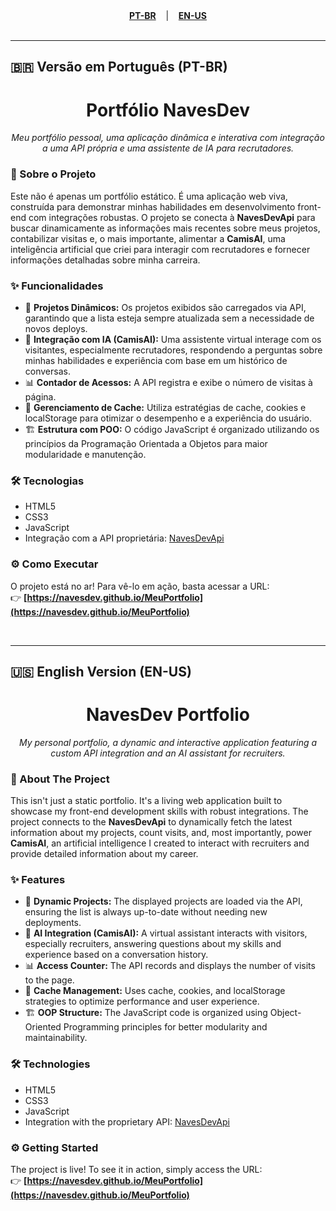 <div align="center">
  <a href="#versão-em-português-pt-br"><strong>PT-BR</strong></a>
  &nbsp;&nbsp;&nbsp;|&nbsp;&nbsp;&nbsp;
  <a href="#english-version-en-us"><strong>EN-US</strong></a>
</div>

<br>

---

<a name="versão-em-português-pt-br"></a>
## 🇧🇷 Versão em Português (PT-BR)

<h1 align="center">Portfólio NavesDev</h1>
<p align="center"><em>Meu portfólio pessoal, uma aplicação dinâmica e interativa com integração a uma API própria e uma assistente de IA para recrutadores.</em></p>
 
### 🎯 Sobre o Projeto
Este não é apenas um portfólio estático. É uma aplicação web viva, construída para demonstrar minhas habilidades em desenvolvimento front-end com integrações robustas. O projeto se conecta à **NavesDevApi** para buscar dinamicamente as informações mais recentes sobre meus projetos, contabilizar visitas e, o mais importante, alimentar a **CamisAI**, uma inteligência artificial que criei para interagir com recrutadores e fornecer informações detalhadas sobre minha carreira.

### ✨ Funcionalidades
- 🚀 **Projetos Dinâmicos:** Os projetos exibidos são carregados via API, garantindo que a lista esteja sempre atualizada sem a necessidade de novos deploys.
- 🤖 **Integração com IA (CamisAI):** Uma assistente virtual interage com os visitantes, especialmente recrutadores, respondendo a perguntas sobre minhas habilidades e experiência com base em um histórico de conversas.
- 📊 **Contador de Acessos:** A API registra e exibe o número de visitas à página.
- 🧠 **Gerenciamento de Cache:** Utiliza estratégias de cache, cookies e localStorage para otimizar o desempenho e a experiência do usuário.
- 🏗️ **Estrutura com POO:** O código JavaScript é organizado utilizando os princípios da Programação Orientada a Objetos para maior modularidade e manutenção.

### 🛠️ Tecnologias
- HTML5
- CSS3
- JavaScript
- Integração com a API proprietária: [NavesDevApi](https://github.com/NavesDev/navesdev-api/tree/main)

### ⚙️ Como Executar
O projeto está no ar! Para vê-lo em ação, basta acessar a URL:
<br>
👉 **[https://navesdev.github.io/MeuPortfolio](https://navesdev.github.io/MeuPortfolio)**

<br>

---

<a name="english-version-en-us"></a>
## 🇺🇸 English Version (EN-US)

<h1 align="center">NavesDev Portfolio</h1>
<p align="center"><em>My personal portfolio, a dynamic and interactive application featuring a custom API integration and an AI assistant for recruiters.</em></p>

### 🎯 About The Project
This isn't just a static portfolio. It's a living web application built to showcase my front-end development skills with robust integrations. The project connects to the **NavesDevApi** to dynamically fetch the latest information about my projects, count visits, and, most importantly, power **CamisAI**, an artificial intelligence I created to interact with recruiters and provide detailed information about my career.

### ✨ Features
- 🚀 **Dynamic Projects:** The displayed projects are loaded via the API, ensuring the list is always up-to-date without needing new deployments.
- 🤖 **AI Integration (CamisAI):** A virtual assistant interacts with visitors, especially recruiters, answering questions about my skills and experience based on a conversation history.
- 📊 **Access Counter:** The API records and displays the number of visits to the page.
- 🧠 **Cache Management:** Uses cache, cookies, and localStorage strategies to optimize performance and user experience.
- 🏗️ **OOP Structure:** The JavaScript code is organized using Object-Oriented Programming principles for better modularity and maintainability.

### 🛠️ Technologies
- HTML5
- CSS3
- JavaScript
- Integration with the proprietary API: [NavesDevApi](https://github.com/NavesDev/navesdev-api/tree/main)

### ⚙️ Getting Started
The project is live! To see it in action, simply access the URL:
<br>
👉 **[https://navesdev.github.io/MeuPortfolio](https://navesdev.github.io/MeuPortfolio)**
